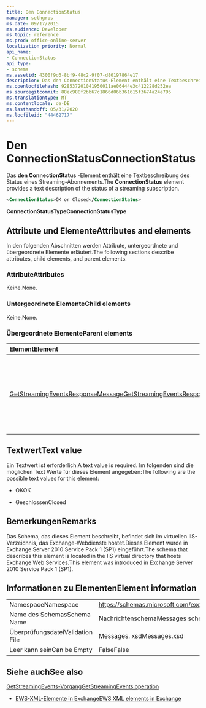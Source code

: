 ```yaml
---
title: Den ConnectionStatus
manager: sethgros
ms.date: 09/17/2015
ms.audience: Developer
ms.topic: reference
ms.prod: office-online-server
localization_priority: Normal
api_name:
- ConnectionStatus
api_type:
- schema
ms.assetid: 4300f9d6-8bf9-48c2-9f07-d80197864e17
description: Das den ConnectionStatus-Element enthält eine Textbeschreibung des Status eines Streaming-Abonnements.
ms.openlocfilehash: 928537201041950011ae06444e3c412228d252ea
ms.sourcegitcommit: 88ec988f2bb67c1866d06b361615f3674a24e795
ms.translationtype: MT
ms.contentlocale: de-DE
ms.lasthandoff: 05/31/2020
ms.locfileid: "44462717"
---
```

# <a name="connectionstatus"></a><span data-ttu-id="397c7-103">Den ConnectionStatus</span><span class="sxs-lookup"><span data-stu-id="397c7-103">ConnectionStatus</span></span>

<span data-ttu-id="397c7-104">Das **den ConnectionStatus** -Element enthält eine Textbeschreibung des Status eines Streaming-Abonnements.</span><span class="sxs-lookup"><span data-stu-id="397c7-104">The **ConnectionStatus** element provides a text description of the status of a streaming subscription.</span></span> 
  
```xml
<ConnectionStatus>OK or Closed</ConnectionStatus>
```

 <span data-ttu-id="397c7-105">**ConnectionStatusType**</span><span class="sxs-lookup"><span data-stu-id="397c7-105">**ConnectionStatusType**</span></span>
## <a name="attributes-and-elements"></a><span data-ttu-id="397c7-106">Attribute und Elemente</span><span class="sxs-lookup"><span data-stu-id="397c7-106">Attributes and elements</span></span>

<span data-ttu-id="397c7-107">In den folgenden Abschnitten werden Attribute, untergeordnete und übergeordnete Elemente erläutert.</span><span class="sxs-lookup"><span data-stu-id="397c7-107">The following sections describe attributes, child elements, and parent elements.</span></span>
  
### <a name="attributes"></a><span data-ttu-id="397c7-108">Attribute</span><span class="sxs-lookup"><span data-stu-id="397c7-108">Attributes</span></span>

<span data-ttu-id="397c7-109">Keine.</span><span class="sxs-lookup"><span data-stu-id="397c7-109">None.</span></span>
  
### <a name="child-elements"></a><span data-ttu-id="397c7-110">Untergeordnete Elemente</span><span class="sxs-lookup"><span data-stu-id="397c7-110">Child elements</span></span>

<span data-ttu-id="397c7-111">Keine.</span><span class="sxs-lookup"><span data-stu-id="397c7-111">None.</span></span>
  
### <a name="parent-elements"></a><span data-ttu-id="397c7-112">Übergeordnete Elemente</span><span class="sxs-lookup"><span data-stu-id="397c7-112">Parent elements</span></span>

|<span data-ttu-id="397c7-113">**Element**</span><span class="sxs-lookup"><span data-stu-id="397c7-113">**Element**</span></span>|<span data-ttu-id="397c7-114">**Beschreibung**</span><span class="sxs-lookup"><span data-stu-id="397c7-114">**Description**</span></span>|
|:-----|:-----|
|[<span data-ttu-id="397c7-115">GetStreamingEventsResponseMessage</span><span class="sxs-lookup"><span data-stu-id="397c7-115">GetStreamingEventsResponseMessage</span></span>](getstreamingeventsresponsemessage.md) <br/> |<span data-ttu-id="397c7-116">Enthält den Status und das Ergebnis einer einzelnen [GetStreamingEvents-Vorgangs](getstreamingevents-operation.md) Anforderung.</span><span class="sxs-lookup"><span data-stu-id="397c7-116">Contains the status and result of a single [GetStreamingEvents operation](getstreamingevents-operation.md) request.</span></span>  <br/> |
   
## <a name="text-value"></a><span data-ttu-id="397c7-117">Textwert</span><span class="sxs-lookup"><span data-stu-id="397c7-117">Text value</span></span>

<span data-ttu-id="397c7-118">Ein Textwert ist erforderlich.</span><span class="sxs-lookup"><span data-stu-id="397c7-118">A text value is required.</span></span> <span data-ttu-id="397c7-119">Im folgenden sind die möglichen Text Werte für dieses Element angegeben:</span><span class="sxs-lookup"><span data-stu-id="397c7-119">The following are the possible text values for this element:</span></span>
  
- <span data-ttu-id="397c7-120">OK</span><span class="sxs-lookup"><span data-stu-id="397c7-120">OK</span></span>
    
- <span data-ttu-id="397c7-121">Geschlossen</span><span class="sxs-lookup"><span data-stu-id="397c7-121">Closed</span></span>
    
## <a name="remarks"></a><span data-ttu-id="397c7-122">Bemerkungen</span><span class="sxs-lookup"><span data-stu-id="397c7-122">Remarks</span></span>

<span data-ttu-id="397c7-123">Das Schema, das dieses Element beschreibt, befindet sich im virtuellen IIS-Verzeichnis, das Exchange-Webdienste hostet.Dieses Element wurde in Exchange Server 2010 Service Pack 1 (SP1) eingeführt.</span><span class="sxs-lookup"><span data-stu-id="397c7-123">The schema that describes this element is located in the IIS virtual directory that hosts Exchange Web Services.This element was introduced in Exchange Server 2010 Service Pack 1 (SP1).</span></span>
  
## <a name="element-information"></a><span data-ttu-id="397c7-124">Informationen zu Elementen</span><span class="sxs-lookup"><span data-stu-id="397c7-124">Element information</span></span>

|||
|:-----|:-----|
|<span data-ttu-id="397c7-125">Namespace</span><span class="sxs-lookup"><span data-stu-id="397c7-125">Namespace</span></span>  <br/> |https://schemas.microsoft.com/exchange/services/2006/messages  <br/> |
|<span data-ttu-id="397c7-126">Name des Schemas</span><span class="sxs-lookup"><span data-stu-id="397c7-126">Schema Name</span></span>  <br/> |<span data-ttu-id="397c7-127">Nachrichtenschema</span><span class="sxs-lookup"><span data-stu-id="397c7-127">Messages schema</span></span>  <br/> |
|<span data-ttu-id="397c7-128">Überprüfungsdatei</span><span class="sxs-lookup"><span data-stu-id="397c7-128">Validation File</span></span>  <br/> |<span data-ttu-id="397c7-129">Messages. xsd</span><span class="sxs-lookup"><span data-stu-id="397c7-129">Messages.xsd</span></span>  <br/> |
|<span data-ttu-id="397c7-130">Leer kann sein</span><span class="sxs-lookup"><span data-stu-id="397c7-130">Can be Empty</span></span>  <br/> |<span data-ttu-id="397c7-131">False</span><span class="sxs-lookup"><span data-stu-id="397c7-131">False</span></span>  <br/> |
   
## <a name="see-also"></a><span data-ttu-id="397c7-132">Siehe auch</span><span class="sxs-lookup"><span data-stu-id="397c7-132">See also</span></span>



[<span data-ttu-id="397c7-133">GetStreamingEvents-Vorgang</span><span class="sxs-lookup"><span data-stu-id="397c7-133">GetStreamingEvents operation</span></span>](getstreamingevents-operation.md)


- [<span data-ttu-id="397c7-134">EWS-XML-Elemente in Exchange</span><span class="sxs-lookup"><span data-stu-id="397c7-134">EWS XML elements in Exchange</span></span>](ews-xml-elements-in-exchange.md)

